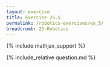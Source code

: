 ```yaml
---
layout: exercise
title: Exercise 25.5
permalink: /robotics-exercises/ex_5/
breadcrumb: 25-Robotics
---
```


{% include mathjax_support %}

<div><i class="arrow-up loader" data-chapter="robotics-exercises" data-exercise="ex_5" data-rating="0"></i></div>
{% include_relative question.md %}
